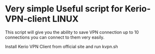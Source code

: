 # Very simple Useful script for Kerio-VPN-client  LINUX

Тhis script will give you the ability to save VPN connection up to 10 connections
you can connect to them very easily.

Install Kerio VPN Client from official site and run kvpn.sh
